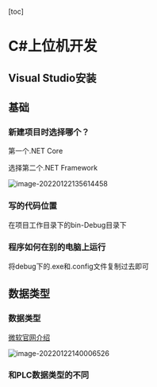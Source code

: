 [toc]

# C#上位机开发

## Visual Studio安装



## 基础

### 新建项目时选择哪个？

第一个.NET Core

选择第二个.NET Framework

![image-20220122135614458](https://s2.loli.net/2022/01/22/IsokyW6Exw9Yhza.png)

### 写的代码位置

在项目工作目录下的bin-Debug目录下

### 程序如何在别的电脑上运行

将debug下的.exe和.config文件复制过去即可



## 数据类型

### 数据类型

[微软官网介绍](https://docs.microsoft.com/zh-cn/dotnet/csharp/language-reference/builtin-types/integral-numeric-types?f1url=%3FappId%3DDev16IDEF1%26l%3DZH-CN%26k%3Dk(byte_CSharpKeyword);k(TargetFrameworkMoniker-.NETFramework,Version%253Dv4.7.2);k(DevLang-csharp)%26rd%3Dtrue)

![image-20220122140006526](https://s2.loli.net/2022/01/22/5IWqE6VTKFaClhA.png)



### 和PLC数据类型的不同

